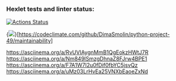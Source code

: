 ### Hexlet tests and linter status:
[![Actions Status](https://github.com/DimaSmolin/python-project-49/workflows/hexlet-check/badge.svg)](https://github.com/DimaSmolin/python-project-49/actions)

{<img src="https://api.codeclimate.com/v1/badges/3bb21686e36efce0a13f/maintainability" />}[https://codeclimate.com/github/DimaSmolin/python-project-49/maintainability]

https://asciinema.org/a/RvUVIAygnMmB1QgEokzHWtJ7R
https://asciinema.org/a/Nm849lSmzgDhnaZ8FJrw4BPE1
https://asciinema.org/a/F7A1W7I2u0fDif0fbYC5jsvQz
https://asciinema.org/a/uMz03LrHvEa25VNXbEaoeZxNd

